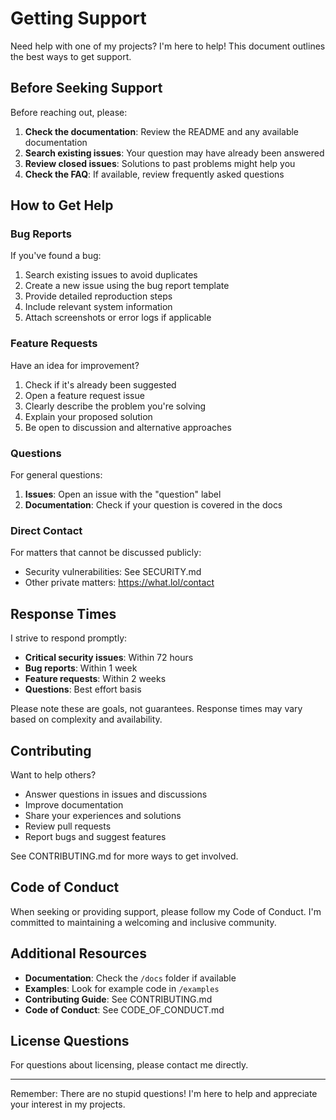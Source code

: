 # Getting Support

Need help with one of my projects? I'm here to help! This document outlines the best ways to get support.

## Before Seeking Support

Before reaching out, please:

1. **Check the documentation**: Review the README and any available documentation
2. **Search existing issues**: Your question may have already been answered
3. **Review closed issues**: Solutions to past problems might help you
4. **Check the FAQ**: If available, review frequently asked questions

## How to Get Help

### Bug Reports

If you've found a bug:
1. Search existing issues to avoid duplicates
2. Create a new issue using the bug report template
3. Provide detailed reproduction steps
4. Include relevant system information
5. Attach screenshots or error logs if applicable

### Feature Requests

Have an idea for improvement?
1. Check if it's already been suggested
2. Open a feature request issue
3. Clearly describe the problem you're solving
4. Explain your proposed solution
5. Be open to discussion and alternative approaches

### Questions

For general questions:
1. **Issues**: Open an issue with the "question" label
2. **Documentation**: Check if your question is covered in the docs

### Direct Contact

For matters that cannot be discussed publicly:
- Security vulnerabilities: See SECURITY.md
- Other private matters: https://what.lol/contact

## Response Times

I strive to respond promptly:
- **Critical security issues**: Within 72 hours
- **Bug reports**: Within 1 week
- **Feature requests**: Within 2 weeks
- **Questions**: Best effort basis

Please note these are goals, not guarantees. Response times may vary based on complexity and availability.

## Contributing

Want to help others?
- Answer questions in issues and discussions
- Improve documentation
- Share your experiences and solutions
- Review pull requests
- Report bugs and suggest features

See CONTRIBUTING.md for more ways to get involved.

## Code of Conduct

When seeking or providing support, please follow my Code of Conduct. I'm committed to maintaining a welcoming and inclusive community.

## Additional Resources

- **Documentation**: Check the `/docs` folder if available
- **Examples**: Look for example code in `/examples`
- **Contributing Guide**: See CONTRIBUTING.md
- **Code of Conduct**: See CODE_OF_CONDUCT.md

## License Questions

For questions about licensing, please contact me directly.

---

Remember: There are no stupid questions! I'm here to help and appreciate your interest in my projects.